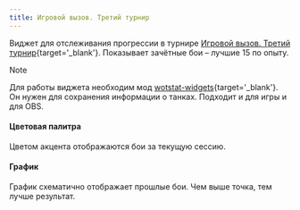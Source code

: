 ```yaml
---
title: Игровой вызов. Третий турнир
---
```


Виджет для отслеживания прогрессии в турнире [Игровой вызов. Третий турнир](https://challenge.tanki.su/challenge/916){target='_blank'}. Показывает зачётные бои – лучшие 15 по опыту.

> [!NOTE]
> Для работы виджета необходим мод [wotstat-widgets](https://github.com/WOT-STAT/wotstat-widgets/releases/latest){target='_blank'}. Он нужен для сохранения информации о танках.
> Подходит и для игры и для OBS. 
<!-- > Если вы не хотите ставить моды, то можете попробовать [виджет по нику игрока](/iframe/preview/tournament/rtk/random-nickname). -->

#### Цветовая палитра
Цветом акцента отображаются бои за текущую сессию.

#### График
График схематично отображает прошлые бои. Чем выше точка, тем лучше результат.
